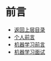 # 前言

* [返回上层目录](../README.md)
* [个人前言](ppersonal-perface/personal-perface.md)
* [机器学习前言](machine-learning-perface/machine-learning-perface.md)
* [机器学习面试](interview/interview.md)

